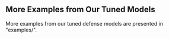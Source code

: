 ## More Examples from Our Tuned Models
More examples from our tuned defense models are presented in "examples/".

